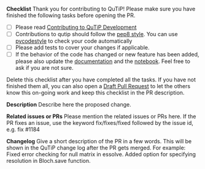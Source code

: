 **Checklist**
Thank you for contributing to QuTiP! Please make sure you have finished the following tasks before opening the PR.

- [ ] Please read [Contributing to QuTiP Development](https://github.com/qutip/qutip-doc/blob/master/CONTRIBUTING.md)
- [ ] Contributions to qutip should follow the [pep8 style](https://www.python.org/dev/peps/pep-0008/).
You can use [pycodestyle](http://pycodestyle.pycqa.org/en/latest/index.html) to check your code automatically
- [ ] Please add tests to cover your changes if applicable.
- [ ] If the behavior of the code has changed or new feature has been added, please also update the [documentation](https://github.com/qutip/qutip-doc) and the [notebook](https://github.com/qutip/qutip-notebooks). Feel free to ask if you are not sure.

Delete this checklist after you have completed all the tasks. If you have not finished them all, you can also open a [Draft Pull Request](https://github.blog/2019-02-14-introducing-draft-pull-requests/) to let the others know this on-going work and keep this checklist in the PR description.

**Description**
Describe here the proposed change.

**Related issues or PRs**
Please mention the related issues or PRs here. If the PR fixes an issue, use the keyword fix/fixes/fixed followed by the issue id, e.g. fix #1184

**Changelog**
Give a short description of the PR in a few words. This will be shown in the QuTiP change log after the PR gets merged.
For example: 
Fixed error checking for null matrix in essolve.
Added option for specifying resolution in Bloch.save function.

